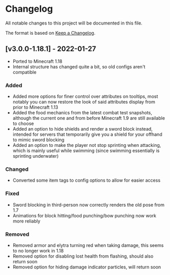 # Changelog
All notable changes to this project will be documented in this file.

The format is based on [Keep a Changelog].

## [v3.0.0-1.18.1] - 2022-01-27
- Ported to Minecraft 1.18
- Internal structure has changed quite a bit, so old configs aren't compatible
### Added
- Added more options for finer control over attributes on tooltips, most notably you can now restore the look of said attributes display from prior to Minecraft 1.13
- Added the food mechanics from the latest combat test snapshots, although the current one and from before Minecraft 1.9 are still available to choose
- Added an option to hide shields and render a sword block instead, intended for servers that temporarily give you a shield for your offhand to mimic sword blocking
- Added an option to make the player not stop sprinting when attacking, which is mainly useful while swimming (since swimming essentially is sprinting underwater)
### Changed
- Converted some item tags to config options to allow for easier access
### Fixed
- Sword blocking in third-person now correctly renders the old pose from 1.7 
- Animations for block hitting/food punching/bow punching now work more reliably
### Removed
- Removed armor and elytra turning red when taking damage, this seems to no longer work in 1.18
- Removed option for disabling lost health from flashing, should also return soon
- Removed option for hiding damage indicator particles, will return soon

[Keep a Changelog]: https://keepachangelog.com/en/1.0.0/
